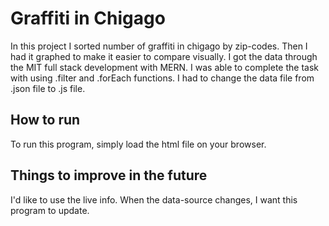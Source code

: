 # Graffiti in Chigago
In this project I sorted number of graffiti in chigago by zip-codes. Then I had it graphed to make it easier to compare visually. I got the data through the MIT full stack development with MERN. I was able to complete the task with using .filter and .forEach functions. I had to change the data file from .json file to .js file.

## How to run
To run this program, simply load the html file on your browser.

## Things to improve in the future
I'd like to use the live info. When the data-source changes, I want this program to update.
